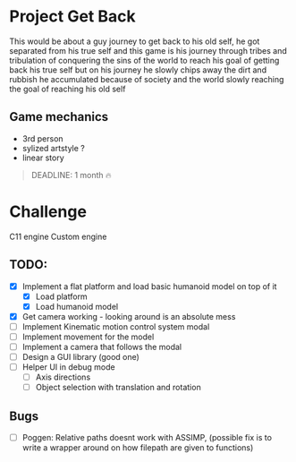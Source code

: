 

# Project Get Back

This would be about a guy journey to get back to his old self,
he got separated from his true self and this game is his journey through
tribes and tribulation of conquering the sins of the world to reach his goal 
of getting back his true self but on his journey he slowly chips away the
dirt and rubbish he accumulated because of society and the world slowly 
reaching the goal of reaching his old self



## Game mechanics

* 3rd person
* sylized artstyle ?
* linear story 


> DEADLINE: 1 month :fire:

# Challenge
C11 engine Custom engine 


## TODO: 

- [x] Implement a flat platform and load basic humanoid model on top of it
    - [x] Load platform
    - [x] Load humanoid model
- [x] Get camera working - looking around is an absolute mess
- [ ] Implement Kinematic motion control system modal
- [ ] Implement movement for the model
- [ ] Implement a camera that follows the modal
- [ ] Design a GUI library (good one)
- [ ] Helper UI in debug mode
    - [ ] Axis directions
    - [ ] Object selection with translation and rotation

## Bugs
- [ ] Poggen: Relative paths doesnt work with ASSIMP, (possible fix is to write a wrapper around on how filepath are given to functions)

